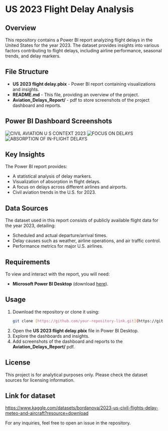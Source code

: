 # US 2023 Flight Delay Analysis

## Overview

This repository contains a Power BI report analyzing flight delays in the United States for the year 2023. The dataset provides insights into various factors contributing to flight delays, including airline performance, seasonal trends, and delay markers.

## File Structure

- **US 2023 flight delay.pbix** - Power BI report containing visualizations and insights.
- **README.md** - This file, providing an overview of the project.
- **Aviation_Delays_Report/** - pdf to store screenshots of the project dashboard and reports.

## Power BI Dashboard Screenshots



![CIVIL AVIATION U S  CONTEXT 2023](https://github.com/user-attachments/assets/160d8fd4-1e12-4c93-b490-69e879ec0f84)
![FOCUS ON DELAYS](https://github.com/user-attachments/assets/a21460e9-8531-4bf5-a8a8-93fa937c84cd)
![ABSORPTION OF IN-FLIGHT DELAYS](https://github.com/user-attachments/assets/e5e0d668-89cf-4886-a5e7-2d06e276a5d4)



## Key Insights

The Power BI report provides:

- A statistical analysis of delay markers.
- Visualization of absorption in flight delays.
- A focus on delays across different airlines and airports.
- Civil aviation trends in the U.S. for 2023.

## Data Sources

The dataset used in this report consists of publicly available flight data for the year 2023, detailing:

- Scheduled and actual departure/arrival times.
- Delay causes such as weather, airline operations, and air traffic control.
- Performance metrics for major U.S. airlines.

## Requirements

To view and interact with the report, you will need:

- **Microsoft Power BI Desktop** (download [here](https://powerbi.microsoft.com/en-us/desktop/)).

## Usage

1. Download the repository or clone it using:
   ```sh
   git clone [https://github.com/your-repository-link.git](https://github.com/meenu-solanki11/AeroMetrics)
   ```
2. Open the **US 2023 flight delay.pbix** file in Power BI Desktop.
3. Explore the dashboards and insights.
4. Add screenshots of the dashboard and reports to the **Aviation_Delays_Report/** pdf.

## License

This project is for analytical purposes only. Please check the dataset sources for licensing information.

## Link for dataset

https://www.kaggle.com/datasets/bordanova/2023-us-civil-flights-delay-meteo-and-aircraft?resource=download

For any inquiries, feel free to open an issue in the repository.
